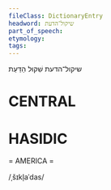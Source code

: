 ```yaml
---
fileClass: DictionaryEntry
headword: שיקול־הדעת
part_of_speech: 
etymology: 
tags: 
---
```

שיקול־הדעת
שִׁקּוּל הַדַּעַת

CENTRAL
========

HASIDIC
=======
= AMERICA = 

/ˌšɪkl̩aˈdas/